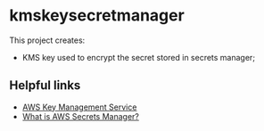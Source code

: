 # kmskeysecretmanager

This project creates:
- KMS key used to encrypt the secret stored in secrets manager;

## Helpful links

- [AWS Key Management Service][1]
- [What is AWS Secrets Manager?][2]

[1]: https://docs.aws.amazon.com/kms/latest/developerguide/overview.html
[2]: https://docs.aws.amazon.com/secretsmanager/latest/userguide/intro.html